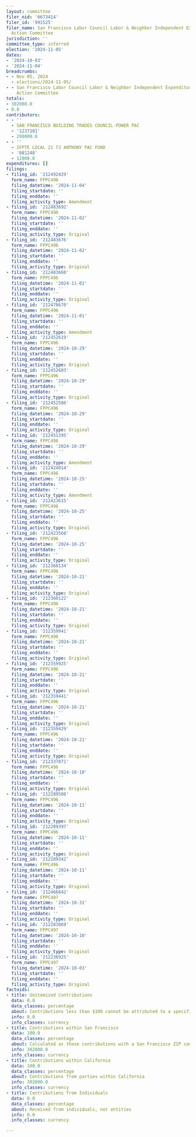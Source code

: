 ```yaml
---
layout: committee
filer_nid: '6673414'
filer_id: '991525'
filer_name: San Francisco Labor Council Labor & Neighbor Independent Expenditure Political
  Action Committee
jurisdiction: ''
committee_type: inferred
election: '2024-11-05'
dates:
- '2024-10-03'
- '2024-11-04'
breadcrumbs:
- - Nov 05, 2024
  - elections/2024-11-05/
- - San Francisco Labor Council Labor & Neighbor Independent Expenditure Political
    Action Committee
totals:
- 302000.0
- 0.0
contributors:
- - ''
  - SAN FRANCISCO BUILDING TRADES COUNCIL-POWER PAC
  - '1237101'
  - 290000.0
- - ''
  - IFPTE LOCAL 21 TJ ANTHONY PAC FUND
  - '881248'
  - 12000.0
expenditures: []
filings:
- filing_id: '212492429'
  form_name: FPPC496
  filing_datetime: '2024-11-04'
  filing_startdate: ''
  filing_enddate: ''
  filing_activity_type: Amendment
- filing_id: '212483692'
  form_name: FPPC496
  filing_datetime: '2024-11-02'
  filing_startdate: ''
  filing_enddate: ''
  filing_activity_type: Original
- filing_id: '212483676'
  form_name: FPPC496
  filing_datetime: '2024-11-02'
  filing_startdate: ''
  filing_enddate: ''
  filing_activity_type: Original
- filing_id: '212483660'
  form_name: FPPC496
  filing_datetime: '2024-11-02'
  filing_startdate: ''
  filing_enddate: ''
  filing_activity_type: Original
- filing_id: '212478670'
  form_name: FPPC496
  filing_datetime: '2024-11-01'
  filing_startdate: ''
  filing_enddate: ''
  filing_activity_type: Amendment
- filing_id: '212452619'
  form_name: FPPC496
  filing_datetime: '2024-10-29'
  filing_startdate: ''
  filing_enddate: ''
  filing_activity_type: Original
- filing_id: '212452603'
  form_name: FPPC496
  filing_datetime: '2024-10-29'
  filing_startdate: ''
  filing_enddate: ''
  filing_activity_type: Original
- filing_id: '212452586'
  form_name: FPPC496
  filing_datetime: '2024-10-29'
  filing_startdate: ''
  filing_enddate: ''
  filing_activity_type: Original
- filing_id: '212451395'
  form_name: FPPC496
  filing_datetime: '2024-10-29'
  filing_startdate: ''
  filing_enddate: ''
  filing_activity_type: Amendment
- filing_id: '212424014'
  form_name: FPPC496
  filing_datetime: '2024-10-25'
  filing_startdate: ''
  filing_enddate: ''
  filing_activity_type: Amendment
- filing_id: '212423615'
  form_name: FPPC496
  filing_datetime: '2024-10-25'
  filing_startdate: ''
  filing_enddate: ''
  filing_activity_type: Original
- filing_id: '212423568'
  form_name: FPPC496
  filing_datetime: '2024-10-25'
  filing_startdate: ''
  filing_enddate: ''
  filing_activity_type: Original
- filing_id: '212360134'
  form_name: FPPC496
  filing_datetime: '2024-10-21'
  filing_startdate: ''
  filing_enddate: ''
  filing_activity_type: Original
- filing_id: '212360122'
  form_name: FPPC496
  filing_datetime: '2024-10-21'
  filing_startdate: ''
  filing_enddate: ''
  filing_activity_type: Original
- filing_id: '212359941'
  form_name: FPPC496
  filing_datetime: '2024-10-21'
  filing_startdate: ''
  filing_enddate: ''
  filing_activity_type: Original
- filing_id: '212359925'
  form_name: FPPC496
  filing_datetime: '2024-10-21'
  filing_startdate: ''
  filing_enddate: ''
  filing_activity_type: Original
- filing_id: '212359441'
  form_name: FPPC496
  filing_datetime: '2024-10-21'
  filing_startdate: ''
  filing_enddate: ''
  filing_activity_type: Original
- filing_id: '212359429'
  form_name: FPPC496
  filing_datetime: '2024-10-21'
  filing_startdate: ''
  filing_enddate: ''
  filing_activity_type: Original
- filing_id: '212337071'
  form_name: FPPC496
  filing_datetime: '2024-10-18'
  filing_startdate: ''
  filing_enddate: ''
  filing_activity_type: Original
- filing_id: '212289508'
  form_name: FPPC496
  filing_datetime: '2024-10-11'
  filing_startdate: ''
  filing_enddate: ''
  filing_activity_type: Original
- filing_id: '212289397'
  form_name: FPPC496
  filing_datetime: '2024-10-11'
  filing_startdate: ''
  filing_enddate: ''
  filing_activity_type: Original
- filing_id: '212289342'
  form_name: FPPC496
  filing_datetime: '2024-10-11'
  filing_startdate: ''
  filing_enddate: ''
  filing_activity_type: Original
- filing_id: '212466642'
  form_name: FPPC497
  filing_datetime: '2024-10-31'
  filing_startdate: ''
  filing_enddate: ''
  filing_activity_type: Original
- filing_id: '212283069'
  form_name: FPPC497
  filing_datetime: '2024-10-10'
  filing_startdate: ''
  filing_enddate: ''
  filing_activity_type: Original
- filing_id: '212236925'
  form_name: FPPC497
  filing_datetime: '2024-10-03'
  filing_startdate: ''
  filing_enddate: ''
  filing_activity_type: Original
factoids:
- title: Unitemized Contributions
  data: 0.0
  data_classes: percentage
  about: Contributions less than $100 cannot be attributed to a specific individual
  info: 0.0
  info_classes: currency
- title: Contributions within San Francisco
  data: 100.0
  data_classes: percentage
  about: Calculated as those contributions with a San Francisco ZIP code
  info: 302000.0
  info_classes: currency
- title: Contributions within California
  data: 100.0
  data_classes: percentage
  about: Contributions from parties within California
  info: 302000.0
  info_classes: currency
- title: Contributions from Individuals
  data: 0.0
  data_classes: percentage
  about: Received from individuals, not entities
  info: 0.0
  info_classes: currency

---
```


